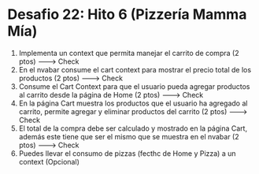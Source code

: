 # Desafio 22: Hito 6 (Pizzería Mamma Mía)

1. Implementa un context que permita manejar el carrito de compra (2 ptos) ---> Check
2. En el nvabar consume el cart context para mostrar el precio total de los productos (2 ptos) ---> Check
3. Consume el Cart Context para que el usuario pueda agregar productos al carrito desde la página de Home (2 ptos) ---> Check
4. En la página Cart muestra los productos que el usuario ha agregado al carrito, permite agregar y eliminar productos del carrito (2 ptos) ---> Check
5. El total de la compra debe ser calculado y mostrado en la página Cart, además este tiene que ser el mismo que se muestra en el nvabar (2 ptos) ---> Check
6. Puedes llevar el consumo de pizzas (fecthc de Home y Pizza) a un context (Opcional)
